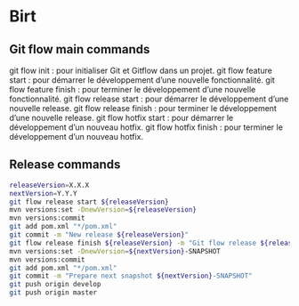 # Birt

## Git flow main commands

git flow init : pour initialiser Git et Gitflow dans un projet.
git flow feature start <nom> : pour démarrer le développement d’une nouvelle fonctionnalité.
git flow feature finish <nom> : pour terminer le développement d’une nouvelle fonctionnalité.
git flow release start <version> : pour démarrer le développement d’une nouvelle release.
git flow release finish <nom> : pour terminer le développement d’une nouvelle release.
git flow hotfix start <version> : pour démarrer le développement d’un nouveau hotfix.
git flow hotfix finish <nom> : pour terminer le développement d’un nouveau hotfix.

## Release commands

```sh
releaseVersion=X.X.X
nextVersion=Y.Y.Y
git flow release start ${releaseVersion}
mvn versions:set -DnewVersion=${releaseVersion}
mvn versions:commit
git add pom.xml "*/pom.xml"
git commit -m "New release ${releaseVersion}"
git flow release finish ${releaseVersion} -m "Git flow release ${releaseVersion}"
mvn versions:set -DnewVersion=${nextVersion}-SNAPSHOT
mvn versions:commit
git add pom.xml "*/pom.xml"
git commit -m "Prepare next snapshot ${nextVersion}-SNAPSHOT"
git push origin develop
git push origin master
```
